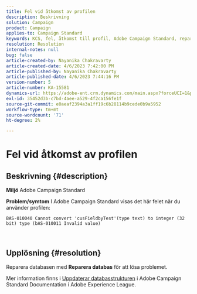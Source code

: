 ```yaml
---
title: Fel vid åtkomst av profilen
description: Beskrivning
solution: Campaign
product: Campaign
applies-to: Campaign Standard
keywords: KCS, fel, åtkomst till profil, Adobe Campaign Standard, reparationsdatabas
resolution: Resolution
internal-notes: null
bug: false
article-created-by: Nayanika Chakravarty
article-created-date: 4/6/2023 7:42:00 PM
article-published-by: Nayanika Chakravarty
article-published-date: 4/6/2023 7:44:16 PM
version-number: 5
article-number: KA-15581
dynamics-url: https://adobe-ent.crm.dynamics.com/main.aspx?forceUCI=1&pagetype=entityrecord&etn=knowledgearticle&id=b9aab117-b3d4-ed11-a7c7-6045bd006b3d
exl-id: 35452d3b-c7bd-4aee-a529-4f2ca156fe1f
source-git-commit: e0aeaf2394a3a1ff19c6b28114b9cede0b9a5952
workflow-type: tm+mt
source-wordcount: '71'
ht-degree: 2%

---
```


# Fel vid åtkomst av profilen

## Beskrivning {#description}


<b>Miljö</b>
Adobe Campaign Standard

<b>Problem/symtom</b>
I Adobe Campaign Standard visas det här felet när du använder profilen:


```
BAS-010040 Cannot convert 'cusFieldbyTest'(type text) to integer (32 bit) type (bAS-010011 Invalid value)
```






 



## Upplösning {#resolution}


Reparera databasen med <b>Reparera databas</b> för att lösa problemet.

Mer information finns i [Uppdaterar databasstrukturen](https://experienceleague.adobe.com/docs/campaign-standard/using/developing/adding-or-extending-a-resource/updating-the-database-structure.html?lang=en) i Adobe Campaign Standard Documentation i Adobe Experience League.
